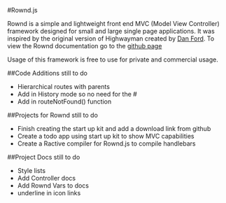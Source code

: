 #Rownd.js

Rownd is a simple and lightweight front end MVC (Model View Controller) framework designed for small and large single page applications. It was inspired by the original version of Highwayman created by [Dan Ford](http://www.danjford.com).
To view the Rownd documentation go to the [github page](http://silverlight513.github.io/Rownd/)

Usage of this framework is free to use for private and commercial usage.

##Code Additions still to do
 - Hierarchical routes with parents
 - Add in History mode so no need for the #
 - Add in routeNotFound() function

##Projects for Rownd still to do
 - Finish creating the start up kit and add a download link from github
 - Create a todo app using start up kit to show MVC capabilities
 - Create a Ractive compiler for Rownd.js to compile handlebars

##Project Docs still to do
 - Style lists
 - Add Controller docs
 - Add Rownd Vars to docs
 - underline in icon links
